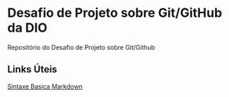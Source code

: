 # Desafio de Projeto sobre Git/GitHub da DIO
 Repositório do Desafio de Projeto sobre Git/Github

## Links Úteis
[Sintaxe Basica Markdown](https://www.markdownguide.org/basic-syntax/)
